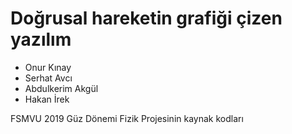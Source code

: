# Doğrusal hareketin grafiği çizen yazılım

* Onur Kınay
* Serhat Avcı
* Abdulkerim Akgül
* Hakan İrek

FSMVU 2019 Güz Dönemi Fizik Projesinin kaynak kodları
